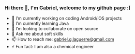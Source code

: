 ### Hi there 👋, I'm Gabriel, welcome to my github page :)

- 🔭 I’m currently working on coding Android/iOS projects
- 🌱 I’m currently learning Java
- 👯 I’m looking to collaborate on open source
- 💬 Ask me about soft skills
- 📫 How to reach me: gabriel.g.laguerre@gmail.com
- ⚡ Fun fact: I am also a chemical engineer




